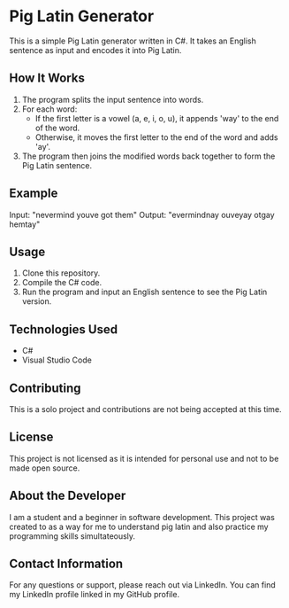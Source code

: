 # Pig Latin Generator

This is a simple Pig Latin generator written in C#. It takes an English sentence as input and encodes it into Pig Latin.

## How It Works

1. The program splits the input sentence into words.
2. For each word:
   - If the first letter is a vowel (a, e, i, o, u), it appends 'way' to the end of the word.
   - Otherwise, it moves the first letter to the end of the word and adds 'ay'.
3. The program then joins the modified words back together to form the Pig Latin sentence.

## Example

Input: "nevermind youve got them"
Output: "evermindnay ouveyay otgay hemtay"

## Usage

1. Clone this repository.
2. Compile the C# code.
3. Run the program and input an English sentence to see the Pig Latin version.

## Technologies Used

- C#
- Visual Studio Code

## Contributing

This is a solo project and contributions are not being accepted at this time.

## License

This project is not licensed as it is intended for personal use and not to be made open source.

## About the Developer

I am a student and a beginner in software development. This project was created to as a way for me to understand pig latin and also practice my programming skills simultateously.

## Contact Information

For any questions or support, please reach out via LinkedIn. You can find my LinkedIn profile linked in my GitHub profile.

